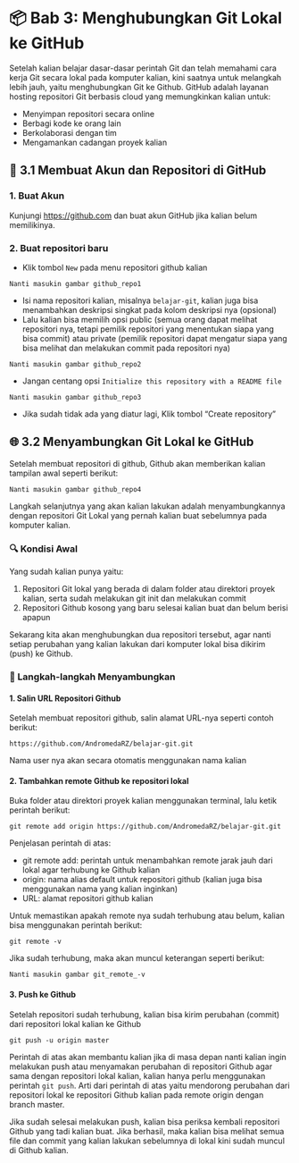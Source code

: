 # 📦 Bab 3: Menghubungkan Git Lokal ke GitHub
Setelah kalian belajar dasar-dasar perintah Git dan telah memahami cara kerja Git secara lokal pada komputer kalian, kini saatnya untuk melangkah lebih jauh, yaitu menghubungkan Git ke Github.
GitHub adalah layanan hosting repositori Git berbasis cloud yang memungkinkan kalian untuk:
- Menyimpan repositori secara online
- Berbagi kode ke orang lain
- Berkolaborasi dengan tim
- Mengamankan cadangan proyek kalian

## 🔧 3.1 Membuat Akun dan Repositori di GitHub
### 1. Buat Akun  
Kunjungi https://github.com dan buat akun GitHub jika kalian belum memilikinya.
### 2. Buat repositori baru  
- Klik tombol `New` pada menu repositori github kalian
```
Nanti masukin gambar github_repo1
```
- Isi nama repositori kalian, misalnya `belajar-git`, kalian juga bisa menambahkan deskripsi singkat pada kolom deskripsi nya (opsional)
- Lalu kalian bisa memilih opsi public (semua orang dapat melihat repositori nya, tetapi pemilik repositori yang menentukan siapa yang bisa commit) atau private (pemilik repositori dapat mengatur siapa yang bisa melihat dan melakukan commit pada repositori nya)
```
Nanti masukin gambar github_repo2
```
- Jangan centang opsi `Initialize this repository with a README file`
```
Nanti masukin gambar github_repo3
```
- Jika sudah tidak ada yang diatur lagi, Klik tombol “Create repository”

## 🌐 3.2 Menyambungkan Git Lokal ke GitHub
Setelah membuat repositori di github, Github akan memberikan kalian tampilan awal seperti berikut:
```
Nanti masukin gambar github_repo4
```
Langkah selanjutnya yang akan kalian lakukan adalah menyambungkannya dengan repositori Git Lokal yang pernah kalian buat sebelumnya pada komputer kalian.

### 🔍 Kondisi Awal  
Yang sudah kalian punya yaitu:
1. Repositori Git lokal yang berada di dalam folder atau direktori proyek kalian, serta sudah melakukan git init dan melakukan commit
2. Repositori Github kosong yang baru selesai kalian buat dan belum berisi apapun

Sekarang kita akan menghubungkan dua repositori tersebut, agar nanti setiap perubahan yang kalian lakukan dari komputer lokal bisa dikirim (push) ke Github.

### 🔗 Langkah-langkah Menyambungkan
#### 1. Salin URL Repositori Github
Setelah membuat repositori github, salin alamat URL-nya seperti contoh berikut:
```
https://github.com/AndromedaRZ/belajar-git.git
```
Nama user nya akan secara otomatis menggunakan nama kalian

#### 2. Tambahkan remote Github ke repositori lokal
Buka folder atau direktori proyek kalian menggunakan terminal, lalu ketik perintah berikut:
```
git remote add origin https://github.com/AndromedaRZ/belajar-git.git
```
Penjelasan perintah di atas:
- git remote add: perintah untuk menambahkan remote jarak jauh dari lokal agar terhubung ke Github kalian
- origin: nama alias default untuk repositori github (kalian juga bisa menggunakan nama yang kalian inginkan)
- URL: alamat repositori github kalian

Untuk memastikan apakah remote nya sudah terhubung atau belum, kalian bisa menggunakan perintah berikut:
```
git remote -v
```
Jika sudah terhubung, maka akan muncul keterangan seperti berikut:
```
Nanti masukin gambar git_remote_-v
```

#### 3. Push ke Github
Setelah repositori sudah terhubung, kalian bisa kirim perubahan (commit) dari repositori lokal kalian ke Github
```
git push -u origin master
```
Perintah di atas akan membantu kalian jika di masa depan nanti kalian ingin melakukan push atau menyamakan perubahan di repositori Github agar sama dengan repositori lokal kalian, kalian hanya perlu menggunakan perintah `git push`. Arti dari perintah di atas yaitu mendorong perubahan dari repositori lokal ke repositori Github kalian pada remote origin dengan branch master.

Jika sudah selesai melakukan push, kalian bisa periksa kembali repositori Github yang tadi kalian buat. Jika berhasil, maka kalian bisa melihat semua file dan commit yang kalian lakukan sebelumnya di lokal kini sudah muncul di Github kalian.


